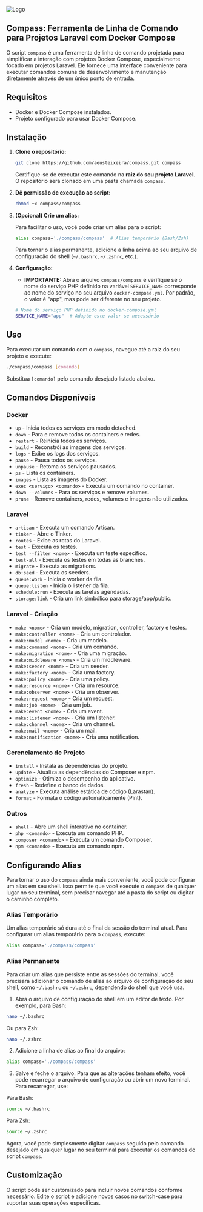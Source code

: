 ![Logo](https://i.postimg.cc/TYyLZP0m/Compass-1.jpg)

## Compass: Ferramenta de Linha de Comando para Projetos Laravel com Docker Compose

O script `compass` é uma ferramenta de linha de comando projetada para simplificar a interação com projetos Docker Compose, especialmente focado em projetos Laravel. Ele fornece uma interface conveniente para executar comandos comuns de desenvolvimento e manutenção diretamente através de um único ponto de entrada.

## Requisitos

- Docker e Docker Compose instalados.
- Projeto configurado para usar Docker Compose.

## Instalação

1. **Clone o repositório:**

   ```bash
   git clone https://github.com/aeusteixeira/compass.git compass
   ```

   Certifique-se de executar este comando na **raiz do seu projeto Laravel**. O repositório será clonado em uma pasta chamada `compass`.

2. **Dê permissão de execução ao script:**

   ```bash
   chmod +x compass/compass
   ```

3. **(Opcional) Crie um alias:**

   Para facilitar o uso, você pode criar um alias para o script:

   ```bash
   alias compass='./compass/compass'  # Alias temporário (Bash/Zsh)
   ```

   Para tornar o alias permanente, adicione a linha acima ao seu arquivo de configuração do shell (`~/.bashrc`, `~/.zshrc`, etc.).

4. **Configuração:**

   - **IMPORTANTE:** Abra o arquivo `compass/compass` e verifique se o nome do serviço PHP definido na variável `SERVICE_NAME` corresponde ao nome do serviço no seu arquivo `docker-compose.yml`. Por padrão, o valor é "app", mas pode ser diferente no seu projeto.

   ```bash
   # Nome do serviço PHP definido no docker-compose.yml
   SERVICE_NAME="app"  # Adapte este valor se necessário
   ```

## Uso

Para executar um comando com o `compass`, navegue até a raiz do seu projeto e execute:

```bash
./compass/compass [comando]
```

Substitua `[comando]` pelo comando desejado listado abaixo.

## Comandos Disponíveis

### Docker

- `up` - Inicia todos os serviços em modo detached.
- `down` - Para e remove todos os containers e redes.
- `restart` - Reinicia todos os serviços.
- `build` - Reconstrói as imagens dos serviços.
- `logs` - Exibe os logs dos serviços.
- `pause` - Pausa todos os serviços.
- `unpause` - Retoma os serviços pausados.
- `ps` - Lista os containers.
- `images` - Lista as imagens do Docker.
- `exec <serviço> <comando>` - Executa um comando no container.
- `down --volumes` - Para os serviços e remove volumes.
- `prune` - Remove containers, redes, volumes e imagens não utilizados.

### Laravel

- `artisan` - Executa um comando Artisan.
- `tinker` - Abre o Tinker.
- `routes` - Exibe as rotas do Laravel.
- `test` - Executa os testes.
- `test --filter <nome>` - Executa um teste específico.
- `test-all` - Executa os testes em todas as branches.
- `migrate` - Executa as migrations.
- `db:seed` - Executa os seeders.
- `queue:work` - Inicia o worker da fila.
- `queue:listen` - Inicia o listener da fila.
- `schedule:run` - Executa as tarefas agendadas.
- `storage:link` - Cria um link simbólico para storage/app/public.

### Laravel - Criação

- `make <nome>` - Cria um modelo, migration, controller, factory e testes.
- `make:controller <nome>` - Cria um controlador.
- `make:model <nome>` - Cria um modelo.
- `make:command <nome>` - Cria um comando.
- `make:migration <nome>` - Cria uma migração.
- `make:middleware <nome>` - Cria um middleware.
- `make:seeder <nome>` - Cria um seeder.
- `make:factory <nome>` - Cria uma factory.
- `make:policy <nome>` - Cria uma policy.
- `make:resource <nome>` - Cria um resource.
- `make:observer <nome>` - Cria um observer.
- `make:request <nome>` - Cria um request.
- `make:job <nome>` - Cria um job.
- `make:event <nome>` - Cria um event.
- `make:listener <nome>` - Cria um listener.
- `make:channel <nome>` - Cria um channel.
- `make:mail <nome>` - Cria um mail.
- `make:notification <nome>` - Cria uma notification.

### Gerenciamento de Projeto

- `install` - Instala as dependências do projeto.
- `update` - Atualiza as dependências do Composer e npm.
- `optimize` - Otimiza o desempenho do aplicativo.
- `fresh` - Redefine o banco de dados.
- `analyze` - Executa análise estática de código (Larastan).
- `format` - Formata o código automaticamente (Pint).

### Outros

- `shell` - Abre um shell interativo no container.
- `php <comando>` - Executa um comando PHP.
- `composer <comando>` - Executa um comando Composer.
- `npm <comando>` - Executa um comando npm.

## Configurando Alias

Para tornar o uso do `compass` ainda mais conveniente, você pode configurar um alias em seu shell. Isso permite que você execute o `compass` de qualquer lugar no seu terminal, sem precisar navegar até a pasta do script ou digitar o caminho completo.

### Alias Temporário

Um alias temporário só dura até o final da sessão do terminal atual. Para configurar um alias temporário para o `compass`, execute:

```bash
alias compass='./compass/compass'
```

### Alias Permanente

Para criar um alias que persiste entre as sessões do terminal, você precisará adicionar o comando de alias ao arquivo de configuração do seu shell, como `~/.bashrc` ou `~/.zshrc`, dependendo do shell que você usa.

1. Abra o arquivo de configuração do shell em um editor de texto. Por exemplo, para Bash:

```bash
nano ~/.bashrc
```

Ou para Zsh:

```bash
nano ~/.zshrc
```

2. Adicione a linha de alias ao final do arquivo:

```bash
alias compass='./compass/compass'
```

3. Salve e feche o arquivo. Para que as alterações tenham efeito, você pode recarregar o arquivo de configuração ou abrir um novo terminal. Para recarregar, use:

Para Bash:

```bash
source ~/.bashrc
```

Para Zsh:

```bash
source ~/.zshrc
```

Agora, você pode simplesmente digitar `compass` seguido pelo comando desejado em qualquer lugar no seu terminal para executar os comandos do script `compass`.

## Customização

O script pode ser customizado para incluir novos comandos conforme necessário. Edite o script e adicione novos casos no switch-case para suportar suas operações específicas.
